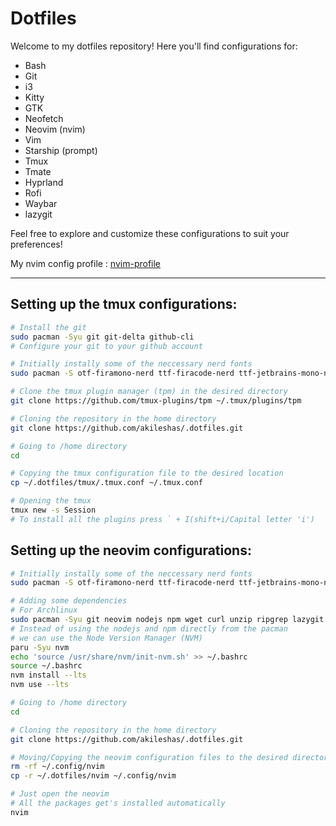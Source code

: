 # Dotfiles

Welcome to my dotfiles repository! Here you'll find configurations for:

- Bash
- Git
- i3
- Kitty
- GTK
- Neofetch
- Neovim (nvim)
- Vim
- Starship (prompt)
- Tmux
- Tmate
- Hyprland
- Rofi
- Waybar
- lazygit

Feel free to explore and customize these configurations to suit your preferences!

My nvim config profile : [nvim-profile](https://dotfyle.com/akileshas/dotfiles-nvim)

---

## Setting up the tmux configurations:
```bash
# Install the git
sudo pacman -Syu git git-delta github-cli
# Configure your git to your github account

# Initially instally some of the neccessary nerd fonts
sudo pacman -S otf-firamono-nerd ttf-firacode-nerd ttf-jetbrains-mono-nerd ttf-sourcecodepro-nerd ttf-ubuntu-mono-nerd ttf-hack-nerd ttf-noto-nerd ttf-hack-nerd

# Clone the tmux plugin manager (tpm) in the desired directory
git clone https://github.com/tmux-plugins/tpm ~/.tmux/plugins/tpm

# Cloning the repository in the home directory
git clone https://github.com/akileshas/.dotfiles.git

# Going to /home directory
cd

# Copying the tmux configuration file to the desired location
cp ~/.dotfiles/tmux/.tmux.conf ~/.tmux.conf

# Opening the tmux
tmux new -s Session
# To install all the plugins press ` + I(shift+i/Capital letter 'i')
```

## Setting up the neovim configurations:

```bash
# Initially instally some of the neccessary nerd fonts
sudo pacman -S otf-firamono-nerd ttf-firacode-nerd ttf-jetbrains-mono-nerd ttf-sourcecodepro-nerd ttf-ubuntu-mono-nerd ttf-hack-nerd ttf-noto-nerd ttf-hack-nerd

# Adding some dependencies
# For Archlinux
sudo pacman -Syu git neovim nodejs npm wget curl unzip ripgrep lazygit
# Instead of using the nodejs and npm directly from the pacman
# we can use the Node Version Manager (NVM)
paru -Syu nvm
echo 'source /usr/share/nvm/init-nvm.sh' >> ~/.bashrc
source ~/.bashrc
nvm install --lts
nvm use --lts

# Going to /home directory
cd

# Cloning the repository in the home directory
git clone https://github.com/akileshas/.dotfiles.git

# Moving/Copying the neovim configuration files to the desired directory:
rm -rf ~/.config/nvim
cp -r ~/.dotfiles/nvim ~/.config/nvim

# Just open the neovim
# All the packages get's installed automatically
nvim
```
